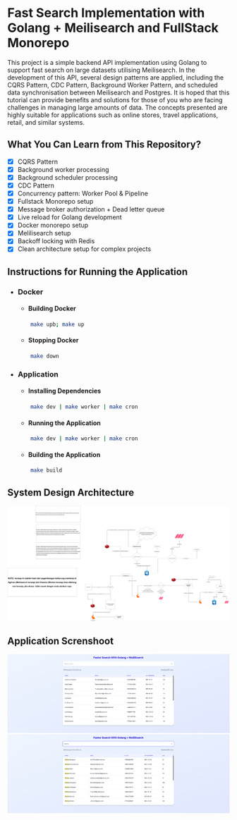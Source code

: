 # Fast Search Implementation with Golang + Meilisearch and FullStack Monorepo

This project is a simple backend API implementation using Golang to support fast search on large datasets utilising Meilisearch. In the development of this API, several design patterns are applied, including the CQRS Pattern, CDC Pattern, Background Worker Pattern, and scheduled data synchronisation between Meilisearch and Postgres. It is hoped that this tutorial can provide benefits and solutions for those of you who are facing challenges in managing large amounts of data. The concepts presented are highly suitable for applications such as online stores, travel applications, retail, and similar systems.

## What You Can Learn from This Repository?

- [x] CQRS Pattern
- [x] Background worker processing
- [x] Background scheduler processing
- [x] CDC Pattern
- [x] Concurrency pattern: Worker Pool & Pipeline
- [x] Fullstack Monorepo setup
- [x] Message broker authorization + Dead letter queue
- [x] Live reload for Golang development
- [x] Docker monorepo setup
- [x] Melilisearch setup
- [x] Backoff locking with Redis
- [x] Clean architecture setup for complex projects

## Instructions for Running the Application

- ### Docker

    + #### Building Docker
    ```sh
        make upb; make up
    ```
    + #### Stopping Docker
    ```sh
        make down
    ```

- ### Application

   + #### Installing Dependencies
    ```sh
        make dev | make worker | make cron
    ```
   + #### Running the Application
    ```sh
        make dev | make worker | make cron
    ```
   + #### Building the Application
    ```sh
        make build
    ```


## System Design Architecture

![Diagram](Diagram.png)

## Application Screnshoot

![Screenshot1](Screenshot_1.png)
![Screenshot2](Screenshot_2.png)